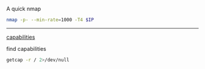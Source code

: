 A quick nmap

```bash
nmap -p- --min-rate=1000 -T4 $IP
```
---
[capabilities](https://3alam.pro/redvirus/articles/privilege-escalation-capabilities)

find capabilities  
```bash
getcap -r / 2>/dev/null
```
